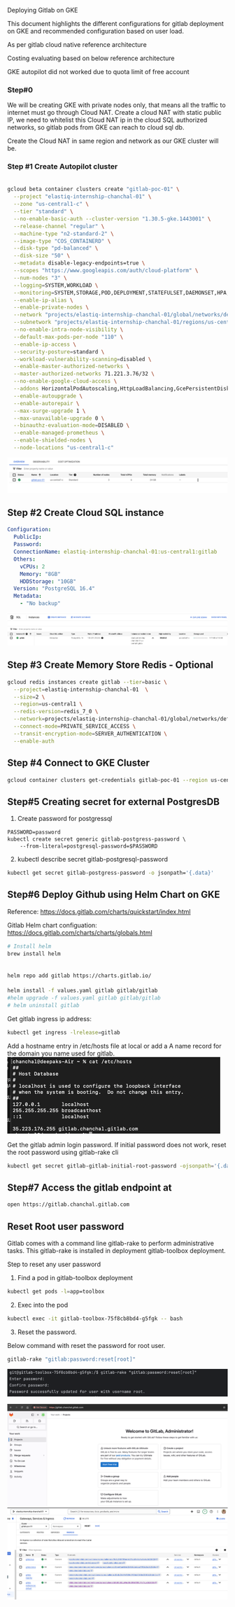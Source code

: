 Deploying Gitlab on GKE



This document highlights the different configurations for gitlab deployment on GKE and recommended configuration based on user load.

As per gitlab cloud native reference architecture

Costing evaluating based on below reference architecture

GKE autopilot did not worked due to quota limit of free account

### Step#0 
We will be creating GKE with private nodes only, that means all the traffic to internet must go through Cloud NAT.
Create a cloud NAT with static public IP, we need to whitelist this Cloud NAT ip in the cloud SQL authorized networks,
so gitlab pods from GKE can reach to cloud sql db.

Create the Cloud NAT in same region and network as our GKE cluster will be.

### Step #1 Create Autopilot cluster

```bash

gcloud beta container clusters create "gitlab-poc-01" \
  --project "elastiq-internship-chanchal-01" \
  --zone "us-central1-c" \
  --tier "standard" \
  --no-enable-basic-auth --cluster-version "1.30.5-gke.1443001" \
  --release-channel "regular" \
  --machine-type "n2-standard-2" \
  --image-type "COS_CONTAINERD" \
  --disk-type "pd-balanced" \
  --disk-size "50" \
  --metadata disable-legacy-endpoints=true \
  --scopes "https://www.googleapis.com/auth/cloud-platform" \
  --num-nodes "3" \
  --logging=SYSTEM,WORKLOAD \
  --monitoring=SYSTEM,STORAGE,POD,DEPLOYMENT,STATEFULSET,DAEMONSET,HPA,CADVISOR,KUBELET \
  --enable-ip-alias \
  --enable-private-nodes \
  --network "projects/elastiq-internship-chanchal-01/global/networks/default" \
  --subnetwork "projects/elastiq-internship-chanchal-01/regions/us-central1/subnetworks/default" \
  --no-enable-intra-node-visibility \
  --default-max-pods-per-node "110" \
  --enable-ip-access \
  --security-posture=standard \
  --workload-vulnerability-scanning=disabled \
  --enable-master-authorized-networks \
  --master-authorized-networks 71.221.3.76/32 \
  --no-enable-google-cloud-access \
  --addons HorizontalPodAutoscaling,HttpLoadBalancing,GcePersistentDiskCsiDriver \
  --enable-autoupgrade \
  --enable-autorepair \
  --max-surge-upgrade 1 \
  --max-unavailable-upgrade 0 \
  --binauthz-evaluation-mode=DISABLED \
  --enable-managed-prometheus \
  --enable-shielded-nodes \
  --node-locations "us-central1-c"

```
![gke_cluster.png](gke_cluster.png)


## Step #2 Create Cloud SQL instance
```yaml
Configuration:
  PublicIp: 
  Password: 
  ConnectionName: elastiq-internship-chanchal-01:us-central1:gitlab
  Others: 
    vCPUs: 2
    Memory: "8GB"
    HDDStorage: "10GB"
  Version: "PostgreSQL 16.4"
  Metadata:
    - "No backup"
```
![cloud_sql_postgres.png](cloud_sql_postgres.png)

## Step #3 Create Memory Store Redis - Optional
```bash
gcloud redis instances create gitlab --tier=basic \
  --project=elastiq-internship-chanchal-01  \
  --size=2 \
  --region=us-central1 \
  --redis-version=redis_7_0 \
  --network=projects/elastiq-internship-chanchal-01/global/networks/default \
  --connect-mode=PRIVATE_SERVICE_ACCESS \
  --transit-encryption-mode=SERVER_AUTHENTICATION \
  --enable-auth
```


## Step #4 Connect to GKE Cluster

```bash
gcloud container clusters get-credentials gitlab-poc-01 --region us-central1 --project elastiq-internship-chanchal-01
```


## Step#5 Creating secret for external PostgresDB

1. Create password for postgressql
```
PASSWORD=password
kubectl create secret generic gitlab-postgress-password \
    --from-literal=postgresql-password=$PASSWORD
```

2. kubectl describe secret gitlab-postgresql-password 
```bash
kubectl get secret gitlab-postgress-password -o jsonpath='{.data}'

```


## Step#6 Deploy Github using Helm Chart on GKE
Reference: https://docs.gitlab.com/charts/quickstart/index.html

Gitlab Helm chart configuation: https://docs.gitlab.com/charts/charts/globals.html
```bash
# Install helm
brew install helm


helm repo add gitlab https://charts.gitlab.io/

helm install -f values.yaml gitlab gitlab/gitlab
#helm upgrade -f values.yaml gitlab gitlab/gitlab
# helm uninstall gitlab

```

Get gitlab ingress ip address:
```bash
kubectl get ingress -lrelease=gitlab

```

Add a hostname entry in /etc/hosts file at local or add a A name record for the domain you name used for gitlab.
![hosts_a_name.png](hosts_a_name.png)

Get the gitlab admin login password. If initial password does not work, reset the root password using gitlab-rake cli

```bash
kubectl get secret gitlab-gitlab-initial-root-password -ojsonpath='{.data.password}' | base64 --decode ; echo

```

## Step#7 Access the gitlab endpoint at

```bash
open https://gitlab.chanchal.gitlab.com
```

## Reset Root user password

Gitlab comes with a command line gitlab-rake to perform administrative tasks. This gitlab-rake is installed in deployment gitlab-toolbox deployment.

Step to reset any user password
1. Find a pod in gitlab-toolbox deployment
```bash
kubectl get pods -l=app=toolbox

```
2. Exec into the pod
```bash
kubectl exec -it gitlab-toolbox-75f8cb8bd4-g5fgk -- bash
```

3. Reset the password.

Below command with reset the password for root user.
```bash
gitlab-rake "gitlab:password:reset[root]"
```

![password_reset.png](password_reset.png)

![gitlab_login.png](gitlab_login.png)
![gke_ingress.png](gke_ingress.png)
